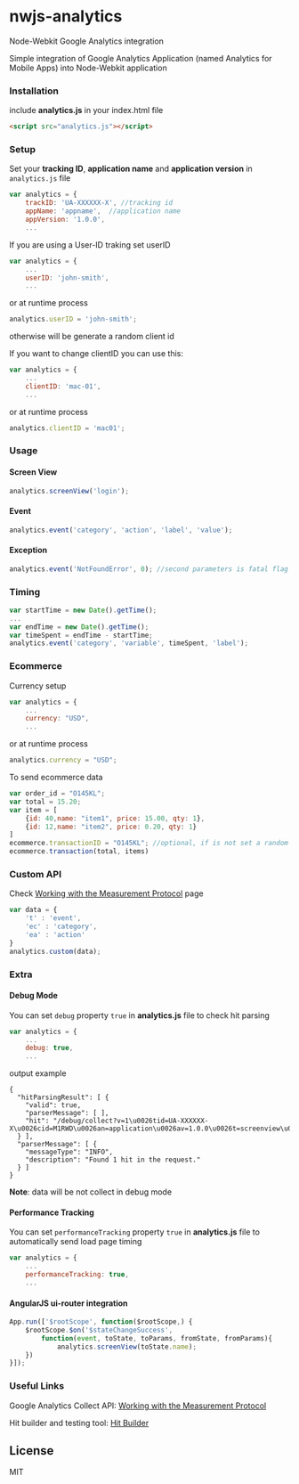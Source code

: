 # nwjs-analytics
Node-Webkit Google Analytics integration

Simple integration of Google Analytics Application (named Analytics for Mobile Apps) into  Node-Webkit application

### Installation

include **analytics.js** in your index.html file

```html
<script src="analytics.js"></script>
```

### Setup

Set your **tracking ID**, **application name** and **application version** in ```analytics.js``` file

```javascript
var analytics = {
    trackID: 'UA-XXXXXX-X', //tracking id
    appName: 'appname',  //application name
    appVersion: '1.0.0',
    ...
```

If you are using a User-ID traking set userID
```javascript
var analytics = {
    ...
    userID: 'john-smith',
    ...
```
or at runtime process
```javascript
analytics.userID = 'john-smith';
```
otherwise will be generate a random client id

If you want to change clientID you can use this:
```javascript
var analytics = {
    ...
    clientID: 'mac-01',
    ...
```
or at runtime process
```javascript
analytics.clientID = 'mac01';
```

### Usage

#### Screen View

```javascript
analytics.screenView('login');
```
#### Event

```javascript
analytics.event('category', 'action', 'label', 'value');
```
#### Exception

```javascript
analytics.event('NotFoundError', 0); //second parameters is fatal flag
```

### Timing

```javascript
var startTime = new Date().getTime();
...
var endTime = new Date().getTime();
var timeSpent = endTime - startTime;
analytics.event('category', 'variable', timeSpent, 'label');
```

### Ecommerce

Currency setup

```javascript
var analytics = {
    ...
    currency: "USD",
    ...
```
or at runtime process
```javascript
analytics.currency = "USD";
```

To send ecommerce data

```javascript
var order_id = "O145KL";
var total = 15.20;
var item = [
    {id: 40,name: "item1", price: 15.00, qty: 1},
    {id: 12,name: "item2", price: 0.20, qty: 1}
]
ecommerce.transactionID = "O145KL"; //optional, if is not set a random id will be generated
ecommerce.transaction(total, items)
```

### Custom API

Check [Working with the Measurement Protocol](https://developers.google.com/analytics/devguides/collection/protocol/v1/devguide) page
```javascript
var data = {
    't' : 'event',
	'ec' : 'category',
	'ea' : 'action'
}
analytics.custom(data);
```

### Extra

#### Debug Mode
You can set ```debug``` property ```true``` in **analytics.js** file to check hit parsing
```javascript
var analytics = {
    ...
	debug: true,   
	...
```
output example
```
{
  "hitParsingResult": [ {
    "valid": true,
    "parserMessage": [ ],
    "hit": "/debug/collect?v=1\u0026tid=UA-XXXXXX-X\u0026cid=M1RWD\u0026an=application\u0026av=1.0.0\u0026t=screenview\u0026cd=login"
  } ],
  "parserMessage": [ {
    "messageType": "INFO",
    "description": "Found 1 hit in the request."
  } ]
}
```
**Note**: data will be not collect in debug mode

#### Performance Tracking

You can set ```performanceTracking``` property ```true``` in **analytics.js** file to automatically send load page timing
```javascript
var analytics = {
    ...
	performanceTracking: true,   
	...
```

#### AngularJS ui-router integration
```javascript
App.run(['$rootScope', function($rootScope,) {
    $rootScope.$on('$stateChangeSuccess', 
        function(event, toState, toParams, fromState, fromParams){
            analytics.screenView(toState.name);
    })
}]);
```

### Useful Links

Google Analytics Collect API:
[Working with the Measurement Protocol](https://developers.google.com/analytics/devguides/collection/protocol/v1/devguide)

Hit builder and testing tool:
[Hit Builder](https://ga-dev-tools.appspot.com/hit-builder/)


License
----

MIT

